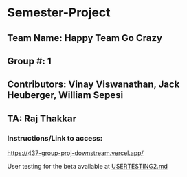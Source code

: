 # Semester-Project

## Team Name: Happy Team Go Crazy

## Group #: 1

## Contributors: Vinay Viswanathan, Jack Heuberger, William Sepesi

## TA: Raj Thakkar

### Instructions/Link to access:

https://437-group-proj-downstream.vercel.app/

User testing for the beta available at [USERTESTING2.md](USERTESTING2.md)
